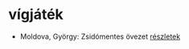 # vígjáték

- Moldova, György: Zsidómentes övezet [részletek](_details/%7Bopf.creator%7D.md#id_1394)
